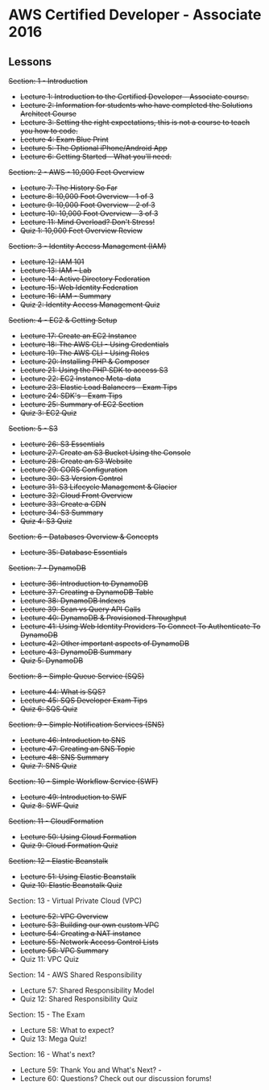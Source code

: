 # AWS Certified Developer - Associate 2016
## Lessons
~~Section: 1 - Introduction~~
- ~~Lecture 1: Introduction to the Certified Developer - Associate course.~~
- ~~Lecture 2: Information for students who have completed the Solutions Architect Course~~
- ~~Lecture 3: Setting the right expectations, this is not a course to teach you how to code.~~
- ~~Lecture 4: Exam Blue Print~~
- ~~Lecture 5: The Optional iPhone/Android App~~
- ~~Lecture 6: Getting Started - What you'll need.~~

~~Section: 2 - AWS - 10,000 Feet Overview~~
- ~~Lecture 7: The History So Far~~
- ~~Lecture 8: 10,000 Foot Overview - 1 of 3~~
- ~~Lecture 9: 10,000 Foot Overview - 2 of 3~~
- ~~Lecture 10: 10,000 Foot Overview - 3 of 3~~
- ~~Lecture 11: Mind Overload? Don't Stress!~~
- ~~Quiz 1: 10,000 Feet Overview Review~~

~~Section: 3 - Identity Access Management (IAM)~~
- ~~Lecture 12: IAM 101~~
- ~~Lecture 13: IAM - Lab~~
- ~~Lecture 14: Active Directory Federation~~
- ~~Lecture 15: Web Identity Federation~~
- ~~Lecture 16: IAM - Summary~~
- ~~Quiz 2: Identity Access Management Quiz~~

~~Section: 4 - EC2 & Getting Setup~~
- ~~Lecture 17: Create an EC2 Instance~~
- ~~Lecture 18: The AWS CLI - Using Credentials~~
- ~~Lecture 19: The AWS CLI - Using Roles~~
- ~~Lecture 20: Installing PHP & Composer~~
- ~~Lecture 21: Using the PHP SDK to access S3~~
- ~~Lecture 22: EC2 Instance Meta-data~~
- ~~Lecture 23: Elastic Load Balancers - Exam Tips~~
- ~~Lecture 24: SDK's - Exam Tips~~
- ~~Lecture 25: Summary of EC2 Section~~
- ~~Quiz 3: EC2 Quiz~~

~~Section: 5 - S3~~
- ~~Lecture 26: S3 Essentials~~
- ~~Lecture 27: Create an S3 Bucket Using the Console~~
- ~~Lecture 28: Create an S3 Website~~
- ~~Lecture 29: CORS Configuration~~
- ~~Lecture 30: S3 Version Control~~
- ~~Lecture 31: S3 Lifecycle Management & Glacier~~
- ~~Lecture 32: Cloud Front Overview~~
- ~~Lecture 33: Create a CDN~~
- ~~Lecture 34: S3 Summary~~
- ~~Quiz 4: S3 Quiz~~

~~Section: 6 - Databases Overview & Concepts~~
- ~~Lecture 35: Database Essentials~~

~~Section: 7 - DynamoDB~~
- ~~Lecture 36: Introduction to DynamoDB~~
- ~~Lecture 37: Creating a DynamoDB Table~~
- ~~Lecture 38: DynamoDB Indexes~~
- ~~Lecture 39: Scan vs Query API Calls~~
- ~~Lecture 40: DynamoDB & Provisioned Throughput~~
- ~~Lecture 41: Using Web Identity Providers To Connect To Authenticate To DynamoDB~~
- ~~Lecture 42: Other important aspects of DynamoDB~~
- ~~Lecture 43: DynamoDB Summary~~
- ~~Quiz 5: DynamoDB~~

~~Section: 8 - Simple Queue Service (SQS)~~
- ~~Lecture 44: What is SQS?~~
- ~~Lecture 45: SQS Developer Exam Tips~~
- ~~Quiz 6: SQS Quiz~~

~~Section: 9 - Simple Notification Services (SNS)~~
- ~~Lecture 46: Introduction to SNS~~
- ~~Lecture 47: Creating an SNS Topic~~
- ~~Lecture 48: SNS Summary~~
- ~~Quiz 7: SNS Quiz~~

~~Section: 10 - Simple Workflow Service (SWF)~~
- ~~Lecture 49: Introduction to SWF~~
- ~~Quiz 8: SWF Quiz~~

~~Section: 11 - CloudFormation~~
- ~~Lecture 50: Using Cloud Formation~~
- ~~Quiz 9: Cloud Formation Quiz~~

~~Section: 12 - Elastic Beanstalk~~
- ~~Lecture 51: Using Elastic Beanstalk~~
- ~~Quiz 10: Elastic Beanstalk Quiz~~

Section: 13 - Virtual Private Cloud (VPC)
- ~~Lecture 52: VPC Overview~~
- ~~Lecture 53: Building our own custom VPC~~
- ~~Lecture 54: Creating a NAT instance~~
- ~~Lecture 55: Network Access Control Lists~~
- ~~Lecture 56: VPC Summary~~
- Quiz 11: VPC Quiz

Section: 14 - AWS Shared Responsibility
- Lecture 57: Shared Responsibility Model
- Quiz 12: Shared Responsibility Quiz

Section: 15 - The Exam
- Lecture 58: What to expect?
- Quiz 13: Mega Quiz!

Section: 16 - What's next?
- Lecture 59: Thank You and What's Next? -
- Lecture 60: Questions? Check out our discussion forums!
